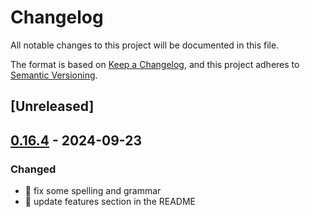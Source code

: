 # Changelog

All notable changes to this project will be documented in this file.

The format is based on [Keep a Changelog](https://keepachangelog.com/en/1.0.0/),
and this project adheres to [Semantic Versioning](https://semver.org/spec/v2.0.0.html).

## [Unreleased]

## [0.16.4](https://github.com/davidB/handlebars_misc_helpers/compare/v0.16.3...v0.16.4) - 2024-09-23

### <!-- 4 -->Changed

- 📝 fix some spelling  and grammar
- 📝 update features section in the README
